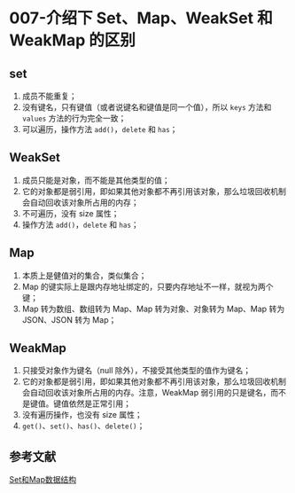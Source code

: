 # 007-介绍下 Set、Map、WeakSet 和 WeakMap 的区别

## set

1. 成员不能重复；
2. 没有键名，只有键值（或者说键名和键值是同一个值），所以 `keys` 方法和 `values` 方法的行为完全一致；
3. 可以遍历，操作方法 `add()`，`delete` 和 `has`；

## WeakSet

1. 成员只能是对象，而不能是其他类型的值；
2. 它的对象都是弱引用，即如果其他对象都不再引用该对象，那么垃圾回收机制会自动回收该对象所占用的内存；
3. 不可遍历，没有 size 属性；
4. 操作方法 `add()`，`delete` 和 `has`；

## Map

1. 本质上是健值对的集合，类似集合；
2. Map 的键实际上是跟内存地址绑定的，只要内存地址不一样，就视为两个键；
3. Map 转为数组、数组转为 Map、Map 转为对象、对象转为 Map、Map 转为 JSON、JSON 转为 Map；

## WeakMap

1. 只接受对象作为键名（null 除外），不接受其他类型的值作为键名；
2. 它的对象都是弱引用，即如果其他对象都不再引用该对象，那么垃圾回收机制会自动回收该对象所占用的内存。注意，WeakMap 弱引用的只是键名，而不是键值。键值依然是正常引用；
3. 没有遍历操作，也没有 size 属性；
4. `get()`、`set()`、`has()`、`delete()`；


## 参考文献

[Set和Map数据结构](https://es6.ruanyifeng.com/#docs/set-map)